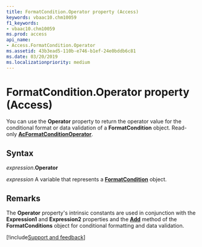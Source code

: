 ```yaml
---
title: FormatCondition.Operator property (Access)
keywords: vbaac10.chm10059
f1_keywords:
- vbaac10.chm10059
ms.prod: access
api_name:
- Access.FormatCondition.Operator
ms.assetid: 43b3ead5-110b-e746-b1ef-24e0bddb6c81
ms.date: 03/20/2019
ms.localizationpriority: medium
---
```



# FormatCondition.Operator property (Access)

You can use the **Operator** property to return the operator value for the conditional format or data validation of a **FormatCondition** object. Read-only **[AcFormatConditionOperator](Access.AcFormatConditionOperator.md)**.


## Syntax

_expression_.**Operator**

_expression_ A variable that represents a **[FormatCondition](Access.FormatCondition.md)** object.


## Remarks

The **Operator** property's intrinsic constants are used in conjunction with the **Expression1** and **Expression2** properties and the **[Add](access.formatconditions.add.md)** method of the **FormatConditions** object for conditional formatting and data validation.



[!include[Support and feedback](~/includes/feedback-boilerplate.md)]